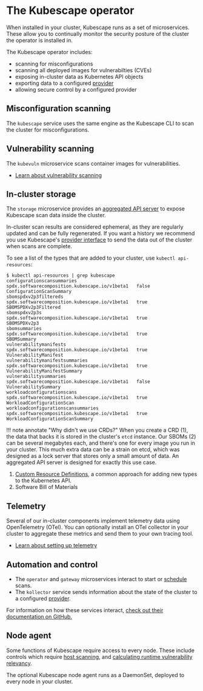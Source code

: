 # The Kubescape operator

When installed in your cluster, Kubescape runs as a set of microservices.  These allow you to continually monitor the security posture of the cluster the operator is installed in.

The Kubescape operator includes:

* scanning for misconfigurations
* scanning all deployed images for vulnerabilties (CVEs)
* exposing in-cluster data as Kubernetes API objects
* exporting data to a configured [provider](../providers.md) 
* allowing secure control by a configured provider

## Misconfiguration scanning

The `kubescape` service uses the same engine as the Kubescape CLI to scan the cluster for misconfigurations.

## Vulnerability scanning

The `kubevuln` microservice scans container images for vulnerabilities. 

* [Learn about vulnerability scanning](vulnerabilities.md)

## In-cluster storage

The `storage` microservice provides an [aggregated API server](https://kubernetes.io/docs/concepts/extend-kubernetes/api-extension/apiserver-aggregation/) to expose Kubescape scan data inside the cluster.

In-cluster scan results are considered ephemeral, as they are regularly updated and can be fully regenerated. If you want a history we recommend you use Kubescape's [provider interface](../providers.md) to send the data out of the cluster when scans are complete.

To see a list of the types that are added to your cluster, use `kubectl api-resources`:

```
$ kubectl api-resources | grep kubescape
configurationscansummaries                        spdx.softwarecomposition.kubescape.io/v1beta1   false        ConfigurationScanSummary
sbomspdxv2p3filtereds                             spdx.softwarecomposition.kubescape.io/v1beta1   true         SBOMSPDXv2p3Filtered
sbomspdxv2p3s                                     spdx.softwarecomposition.kubescape.io/v1beta1   true         SBOMSPDXv2p3
sbomsummaries                                     spdx.softwarecomposition.kubescape.io/v1beta1   true         SBOMSummary
vulnerabilitymanifests                            spdx.softwarecomposition.kubescape.io/v1beta1   true         VulnerabilityManifest
vulnerabilitymanifestsummaries                    spdx.softwarecomposition.kubescape.io/v1beta1   true         VulnerabilityManifestSummary
vulnerabilitysummaries                            spdx.softwarecomposition.kubescape.io/v1beta1   false        VulnerabilitySummary
workloadconfigurationscans                        spdx.softwarecomposition.kubescape.io/v1beta1   true         WorkloadConfigurationScan
workloadconfigurationscansummaries                spdx.softwarecomposition.kubescape.io/v1beta1   true         WorkloadConfigurationScanSummary
```

!!! note annotate "Why didn't we use CRDs?"
    When you create a CRD (1), the data that backs it is stored in the cluster's `etcd` instance. Our SBOMs (2) can be several megabytes each, and there's one for every image you run in your cluster. This much extra data can be a strain on etcd, which was designed as a lock server that stores only a small amount of data.  An aggregated API server is designed for exactly this use case.

1. [Custom Resource Definitions](https://kubernetes.io/docs/concepts/extend-kubernetes/api-extension/custom-resources/#customresourcedefinitions), a common approach for adding new types to the Kubernetes API.
2. Software Bill of Materials    
    
## Telemetry

Several of our in-cluster components implement telemetry data using OpenTelemetry (OTel). You can optionally install an OTel collector in your cluster to aggregate these metrics and send them to your own tracing tool.

* [Learn about setting up telemetry](https://github.com/kubescape/helm-charts/blob/main/charts/kubescape-operator/README.md#setting-up-telemetry)

## Automation and control

* The `operator` and `gateway` microservices interact to start or [schedule](scheduled-scans.md) scans. 
* The `kollector` service sends information about the state of the cluster to a configured [provider](../providers.md). 

For information on how these services interact, [check out their documentation on GitHub.](https://github.com/kubescape/helm-charts/blob/main/charts/kubescape-operator/README.md)

## Node agent

Some functions of Kubescape require access to every node.  These include controls which require [host scanning](../scanning.md#the-host-scanner), and [calculating runtime vulnerability relevancy](relevancy.md).  

The optional Kubescape node agent runs as a DaemonSet, deployed to every node in your cluster.